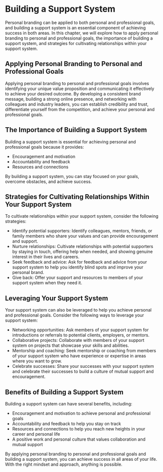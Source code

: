 Building a Support System
===================================================================================================

Personal branding can be applied to both personal and professional goals, and building a support system is an essential component of achieving success in both areas. In this chapter, we will explore how to apply personal branding to personal and professional goals, the importance of building a support system, and strategies for cultivating relationships within your support system.

Applying Personal Branding to Personal and Professional Goals
-------------------------------------------------------------

Applying personal branding to personal and professional goals involves identifying your unique value proposition and communicating it effectively to achieve your desired outcome. By developing a consistent brand message, building a strong online presence, and networking with colleagues and industry leaders, you can establish credibility and trust, differentiate yourself from the competition, and achieve your personal and professional goals.

The Importance of Building a Support System
-------------------------------------------

Building a support system is essential for achieving personal and professional goals because it provides:

* Encouragement and motivation
* Accountability and feedback
* Resources and connections

By building a support system, you can stay focused on your goals, overcome obstacles, and achieve success.

Strategies for Cultivating Relationships Within Your Support System
-------------------------------------------------------------------

To cultivate relationships within your support system, consider the following strategies:

* Identify potential supporters: Identify colleagues, mentors, friends, or family members who share your values and can provide encouragement and support.
* Nurture relationships: Cultivate relationships with potential supporters by staying in touch, offering help when needed, and showing genuine interest in their lives and careers.
* Seek feedback and advice: Ask for feedback and advice from your support system to help you identify blind spots and improve your personal brand.
* Give back: Offer your support and resources to members of your support system when they need it.

Leveraging Your Support System
------------------------------

Your support system can also be leveraged to help you achieve personal and professional goals. Consider the following ways to leverage your support system:

* Networking opportunities: Ask members of your support system for introductions or referrals to potential clients, employers, or mentors.
* Collaborative projects: Collaborate with members of your support system on projects that showcase your skills and abilities.
* Mentorship and coaching: Seek mentorship or coaching from members of your support system who have experience or expertise in areas where you want to grow.
* Celebrate successes: Share your successes with your support system and celebrate their successes to build a culture of mutual support and encouragement.

Benefits of Building a Support System
-------------------------------------

Building a support system can have several benefits, including:

* Encouragement and motivation to achieve personal and professional goals
* Accountability and feedback to help you stay on track
* Resources and connections to help you reach new heights in your career and personal life
* A positive work and personal culture that values collaboration and mutual support

By applying personal branding to personal and professional goals and building a support system, you can achieve success in all areas of your life. With the right mindset and approach, anything is possible.
